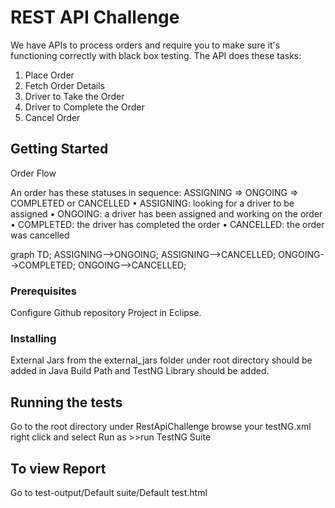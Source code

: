 # REST API Challenge

We have APIs to process orders and require you to make sure it's functioning correctly with black box testing. The API does these tasks:
1.	Place Order
2.	Fetch Order Details
3.	Driver to Take the Order
4.	Driver to Complete the Order
5.	Cancel Order

## Getting Started

Order Flow

An order has these statuses in sequence: ASSIGNING => ONGOING => COMPLETED or CANCELLED
•	ASSIGNING: looking for a driver to be assigned
•	ONGOING: a driver has been assigned and working on the order
•	COMPLETED: the driver has completed the order
•	CANCELLED: the order was cancelled

graph TD;    ASSIGNING-->ONGOING;
             ASSIGNING-->CANCELLED;
             ONGOING-->COMPLETED;
             ONGOING-->CANCELLED;
	
### Prerequisites
Configure Github repository Project in Eclipse.

### Installing
External Jars from the external_jars folder under root directory should be added in Java Build Path and TestNG Library should be added.

## Running the tests
Go to the root directory under RestApiChallenge browse your testNG.xml  right click and select Run as >>run TestNG Suite 

## To view Report 
Go to test-output/Default suite/Default test.html